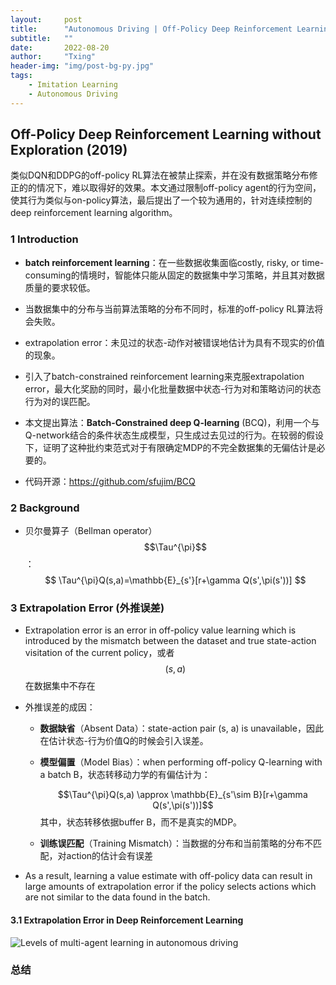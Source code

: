 ```yaml
---
layout:     post
title:      "Autonomous Driving | Off-Policy Deep Reinforcement Learning without Exploration"
subtitle:   ""
date:       2022-08-20
author:     "Txing"
header-img: "img/post-bg-py.jpg"
tags:
    - Imitation Learning
    - Autonomous Driving
---
```


## Off-Policy Deep Reinforcement Learning without Exploration (2019)

类似DQN和DDPG的off-policy RL算法在被禁止探索，并在没有数据策略分布修正的的情况下，难以取得好的效果。本文通过限制off-policy agent的行为空间，使其行为类似与on-policy算法，最后提出了一个较为通用的，针对连续控制的deep reinforcement learning algorithm。

### 1 Introduction

- **batch reinforcement learning**：在一些数据收集面临costly, risky, or time-consuming的情境时，智能体只能从固定的数据集中学习策略，并且其对数据质量的要求较低。
- 当数据集中的分布与当前算法策略的分布不同时，标准的off-policy RL算法将会失败。
- extrapolation error：未见过的状态-动作对被错误地估计为具有不现实的价值的现象。

- 引入了batch-constrained reinforcement learning来克服extrapolation error，最大化奖励的同时，最小化批量数据中状态-行为对和策略访问的状态行为对的误匹配。
- 本文提出算法：**Batch-Constrained deep Q-learning** (BCQ)，利用一个与Q-network结合的条件状态生成模型，只生成过去见过的行为。在较弱的假设下，证明了这种批约束范式对于有限确定MDP的不完全数据集的无偏估计是必要的。
- 代码开源：https://github.com/sfujim/BCQ

### 2 Background

- 贝尔曼算子（Bellman operator）$$\Tau^{\pi}$$：
  $$
  \Tau^{\pi}Q(s,a)=\mathbb{E}_{s'}[r+\gamma Q(s',\pi(s'))]
  $$

### 3 Extrapolation Error (外推误差)

- Extrapolation error is an error in off-policy value learning which is introduced by the mismatch between the dataset and true state-action visitation of the current policy，或者$$(s,a)$$在数据集中不存在

- 外推误差的成因：

  - **数据缺省**（Absent Data）：state-action pair (s, a) is unavailable，因此在估计状态-行为价值Q的时候会引入误差。

  - **模型偏置**（Model Bias）：when performing off-policy Q-learning with a batch B，状态转移动力学的有偏估计为：

    $$\Tau^{\pi}Q(s,a) \approx \mathbb{E}_{s'\sim B}[r+\gamma Q(s',\pi(s'))]$$ 其中，状态转移依据buffer B，而不是真实的MDP。

  - **训练误匹配**（Training Mismatch）：当数据的分布和当前策略的分布不匹配，对action的估计会有误差

- As a result, learning a value estimate with off-policy data can result in large amounts of extrapolation
  error if the policy selects actions which are not similar to the data found in the batch.

#### 3.1 Extrapolation Error in Deep Reinforcement Learning














![Levels of multi-agent learning in autonomous driving](https://raw.githubusercontent.com/txing-casia/txing-casia.github.io/master/img/20220817-.png)



### 总结

